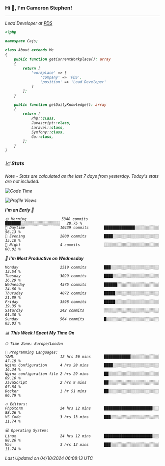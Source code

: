 ### Hi 👋, I'm Cameron Stephen!
<hr>
<p><em>Lead Developer at <a href="https://prindatasolutions.co.uk">PDS</a></p>


```php
<?php

namespace Cajs;

class About extends Me
{
    public function getCurrentWorkplace(): array
    {
        return [
            'workplace' => [
                'company' => 'PDS',
                'position' => 'Lead Developer'
            ]
        ];
    }

    public function getDailyKnowledge(): array
    {
        return [
            Php::class,
            Javascript::class,
            Laravel::class,
            Symfony::class,
            Go::class,
        ];
    }
}
```

### 📈 Stats
<p><em>Note - Stats are calculated as the last 7 days from yesterday. Today's stats are not included.</em></p>


<!--START_SECTION:waka-->
![Code Time](http://img.shields.io/badge/Code%20Time-3%2C995%20hrs%2019%20mins-blue)

![Profile Views](http://img.shields.io/badge/Profile%20Views-0-blue)

**I'm an Early 🐤** 

```text
🌞 Morning                5348 commits        ███████░░░░░░░░░░░░░░░░░░   28.75 % 
🌆 Daytime                10439 commits       ██████████████░░░░░░░░░░░   56.13 % 
🌃 Evening                2808 commits        ████░░░░░░░░░░░░░░░░░░░░░   15.10 % 
🌙 Night                  4 commits           ░░░░░░░░░░░░░░░░░░░░░░░░░   00.02 % 
```
📅 **I'm Most Productive on Wednesday** 

```text
Monday                   2519 commits        ███░░░░░░░░░░░░░░░░░░░░░░   13.54 % 
Tuesday                  3029 commits        ████░░░░░░░░░░░░░░░░░░░░░   16.29 % 
Wednesday                4575 commits        ██████░░░░░░░░░░░░░░░░░░░   24.60 % 
Thursday                 4072 commits        █████░░░░░░░░░░░░░░░░░░░░   21.89 % 
Friday                   3598 commits        █████░░░░░░░░░░░░░░░░░░░░   19.35 % 
Saturday                 242 commits         ░░░░░░░░░░░░░░░░░░░░░░░░░   01.30 % 
Sunday                   564 commits         █░░░░░░░░░░░░░░░░░░░░░░░░   03.03 % 
```


📊 **This Week I Spent My Time On** 

```text
🕑︎ Time Zone: Europe/London

💬 Programming Languages: 
YAML                     12 hrs 56 mins      ████████████░░░░░░░░░░░░░   47.19 % 
Nginx Configuration      4 hrs 28 mins       ████░░░░░░░░░░░░░░░░░░░░░   16.34 % 
Nginx configuration file 2 hrs 29 mins       ██░░░░░░░░░░░░░░░░░░░░░░░   09.10 % 
JavaScript               2 hrs 9 mins        ██░░░░░░░░░░░░░░░░░░░░░░░   07.84 % 
Docker                   1 hr 51 mins        ██░░░░░░░░░░░░░░░░░░░░░░░   06.79 % 

🔥 Editors: 
PhpStorm                 24 hrs 12 mins      ██████████████████████░░░   88.26 % 
VS Code                  3 hrs 13 mins       ███░░░░░░░░░░░░░░░░░░░░░░   11.74 % 

💻 Operating System: 
Linux                    24 hrs 12 mins      ██████████████████████░░░   88.26 % 
Mac                      3 hrs 13 mins       ███░░░░░░░░░░░░░░░░░░░░░░   11.74 % 
```


 Last Updated on 04/10/2024 06:08:13 UTC
<!--END_SECTION:waka-->
